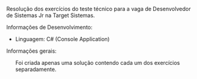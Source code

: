 Resolução dos exercícios do teste técnico para a vaga de Desenvolvedor de Sistemas Jr na Target Sistemas.

<p> Informações de Desenvolvimento: </p>
<ul>
  <li>Linguagem: C# (Console Application)</li>
</ul>

<p>Informações gerais:</p>
<ul>Foi criada apenas uma solução contendo cada um dos exercícios separadamente.</ul>
